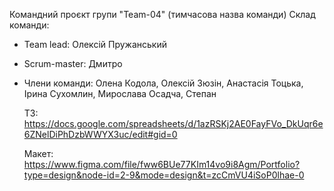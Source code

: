 Командний проєкт групи "Team-04" (тимчасова назва команди) Склад команди:

- Team lead: Олексій Пружанський
- Scrum-master: Дмитро
- Члени команди: Олена Кодола, Олексій Зюзін, Анастасія Тоцька, Ірина
  Сухомлин, Мирослава Осадча, Степан

  ТЗ: https://docs.google.com/spreadsheets/d/1azRSKj2AE0FayFVo_DkUqr6e6ZNelDiPhDzbWWYX3uc/edit#gid=0

  Макет: https://www.figma.com/file/fww6BUe77KIm14vo9i8Agm/Portfolio?type=design&node-id=2-9&mode=design&t=zcCmVU4iSoP0lhae-0